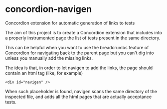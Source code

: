 concordion-navigen
==================

Concordion extension for automatic generation of links to tests

The aim of this project is to create a Concordion extension that includes into a
properly instrumented page the list of tests present in the same directory.

This can be helpful when you want to use the breadcrumbs feature of Concordion for navigating
back to the parent page but you can't dig into unless you manually add the missing links.

The idea is that, in order to let navigen to add the links, the page should contain an
html tag (like, for example)

	<div id="navigen" />
	
When such placeholder is found, navigen scans the same directory of the inspected file,
and adds all the html pages that are actually acceptance tests.
